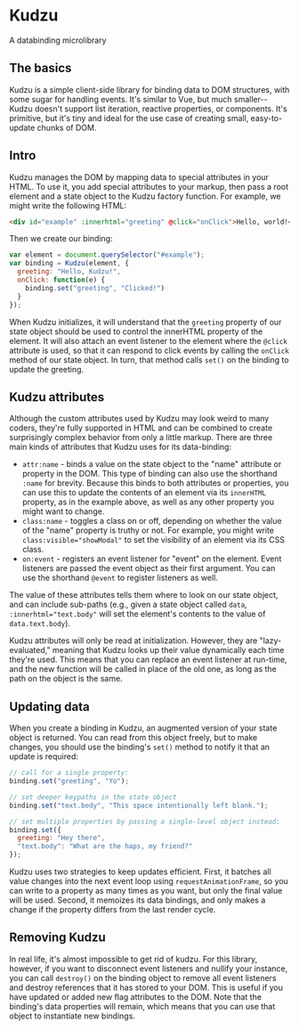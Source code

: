 Kudzu
=====

A databinding microlibrary

The basics
----------

Kudzu is a simple client-side library for binding data to DOM structures, with some sugar for handling events. It's similar to Vue, but much smaller--Kudzu doesn't support list iteration, reactive properties, or components. It's primitive, but it's tiny and ideal for the use case of creating small, easy-to-update chunks of DOM.

Intro
-----

Kudzu manages the DOM by mapping data to special attributes in your HTML. To use it, you add special attributes to your markup, then pass a root element and a state object to the Kudzu factory function. For example, we might write the following HTML:

```html
<div id="example" :innerhtml="greeting" @click="onClick">Hello, world!</div>
```

Then we create our binding:

```js
var element = document.querySelector("#example");
var binding = Kudzu(element, {
  greeting: "Hello, Kudzu!",
  onClick: function(e) {
    binding.set("greeting", "Clicked!")
  }
});
```

When Kudzu initializes, it will understand that the `greeting` property of our state object should be used to control the innerHTML property of the element. It will also attach an event listener to the element where the `@click` attribute is used, so that it can respond to click events by calling the `onClick` method of our state object. In turn, that method calls `set()` on the binding to update the greeting.

Kudzu attributes
----------------

Although the custom attributes used by Kudzu may look weird to many coders, they're fully supported in HTML and can be combined to create surprisingly complex behavior from only a little markup. There are three main kinds of attributes that Kudzu uses for its data-binding:

* `attr:name` - binds a value on the state object to the "name" attribute or property in the DOM. This type of binding can also use the shorthand `:name` for brevity. Because this binds to both attributes or properties, you can use this to update the contents of an element via its `innerHTML` property, as in the example above, as well as any other property you might want to change.
* `class:name` - toggles a class on or off, depending on whether the value of the "name" property is truthy or not. For example, you might write `class:visible="showModal"` to set the visibility of an element via its CSS class.
* `on:event` - registers an event listener for "event" on the element. Event listeners are passed the event object as their first argument. You can use the shorthand `@event` to register listeners as well.

The value of these attributes tells them where to look on our state object, and can include sub-paths (e.g., given a state object called `data`, `:innerhtml="text.body"` will set the element's contents to the value of `data.text.body`).

Kudzu attributes will only be read at initialization. However, they are "lazy-evaluated," meaning that Kudzu looks up their value dynamically each time they're used. This means that you can replace an event listener at run-time, and the new function will be called in place of the old one, as long as the path on the object is the same.

Updating data
-------------

When you create a binding in Kudzu, an augmented version of your state object is returned. You can read from this object freely, but to make changes, you should use the binding's `set()` method to notify it that an update is required:

```js
// call for a single property:
binding.set("greeting", "Yo");

// set deeper keypaths in the state object
binding.set("text.body", "This space intentionally left blank.");

// set multiple properties by passing a single-level object instead:
binding.set({
  greeting: "Hey there",
  "text.body": "What are the haps, my friend?"
});
```

Kudzu uses two strategies to keep updates efficient. First, it batches all value changes into the next event loop using `requestAnimationFrame`, so you can write to a property as many times as you want, but only the final value will be used. Second, it memoizes its data bindings, and only makes a change if the property differs from the last render cycle.

Removing Kudzu
--------------

In real life, it's almost impossible to get rid of kudzu. For this library, however, if you want to disconnect event listeners and nullify your instance, you can call `destroy()` on the binding object to remove all event listeners and destroy references that it has stored to your DOM. This is useful if you have updated or added new flag attributes to the DOM. Note that the binding's data properties will remain, which means that you can use that object to instantiate new bindings.